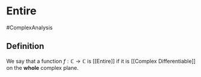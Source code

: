 # Entire
#ComplexAnalysis 

## Definition
We say that a function $f : \mathbb{C} \to \mathbb{C}$ is [[Entire]] if it is [[Complex Differentiable]] on the **whole** complex plane.